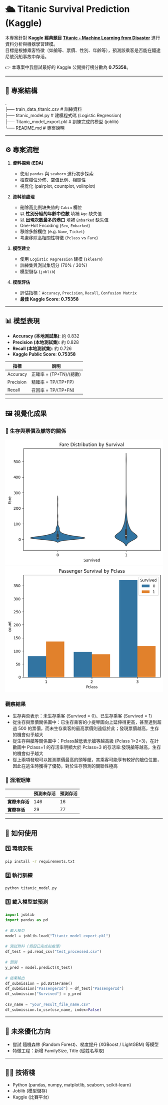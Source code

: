 # 🛳️ Titanic Survival Prediction (Kaggle)

本專案針對 **Kaggle 經典題目 [Titanic - Machine Learning from Disaster](https://www.kaggle.com/c/titanic)** 進行資料分析與機器學習建模。  
目標是根據乘客特徵（如艙等、票價、性別、年齡等），預測該乘客是否能在鐵達尼號沉船事故中存活。  

👉 本專案中我嘗試最好的 Kaggle 公開排行榜分數為 **0.75358**。

---

## 📂 專案結構

. <br>
├── train_data_titanic.csv # 訓練資料 <br>
├── titanic_model.py # 建模程式碼 (Logistic Regression) <br>
├── Titanic_model_export.pkl # 訓練完成的模型 (joblib) <br>
└── README.md # 專案說明 


---

## ⚙️ 專案流程

1. **資料探索 (EDA)**  
   - 使用 `pandas` 與 `seaborn` 進行初步探索  
   - 檢查欄位分佈、空值比例、相關性  
   - 視覺化 (pairplot, countplot, volinplot)

2. **資料前處理**
   - 刪除高比例缺失值的 `Cabin` 欄位  
   - 以 **性別分組的年齡中位數** 填補 `Age` 缺失值  
   - 以 **出現次數最多的港口** 填補 `Embarked` 缺失值  
   - One-Hot Encoding (`Sex`, `Embarked`)  
   - 移除多餘欄位 (e.g. `Name`, `Ticket`)  
   - 考慮移除高相關性特徵 (`Pclass` vs `Fare`)

3. **模型建立**
   - 使用 `Logistic Regression` 建模 (`sklearn`)  
   - 訓練集與測試集切分 (70% / 30%)  
   - 模型儲存 (`joblib`)

4. **模型評估**
   - 評估指標：`Accuracy`, `Precision`, `Recall`, `Confusion Matrix`  
   - **最佳 Kaggle Score: 0.75358**

---

## 📊 模型表現

- **Accuracy (本地測試集)**: 約 0.832
- **Precision (本地測試集)**: 約 0.828
- **Recall (本地測試集)**: 約 0.726
- **Kaggle Public Score**: **0.75358**

| 指標 | 說明 |
|------|------|
| Accuracy | 正確率 = (TP+TN)/(總數) |
| Precision | 精確率 = TP/(TP+FP) |
| Recall | 召回率 = TP/(TP+FN) |

---

## 🖼️ 視覺化成果

### 📌 生存與票價及艙等的關係
![Fare_vs_Survival](https://github.com/CarrieFu05/ML_Titanic-predict/blob/main/survived_fare.png)
![Pclass_vs_Survival](https://github.com/CarrieFu05/ML_Titanic-predict/blob/main/survived_pclass.png)

### 觀察結果
- 生存與否表示：未生存乘客 (Survived = 0)、已生存乘客 (Survived = 1)
- 從生存與票價關係圖中：已生存乘客的小提琴圖向上延伸得更高，甚至達到超過 500 的票價，而未生存乘客的最高票價則遠低於此；發現票價越高，生存的機會似乎越大
- 從生存與艙等關係圖中：Pclass越低表示艙等越高級 (Pclass 1>2>3)，在計數圖中 Pclass=1 的存活率明顯大於 Pclass=3 的存活率:發現艙等越高，生存的機會似乎越大
- 從上兩項發現可以推測票價最高的頭等艙，其乘客可能享有較好的艙位位置，因此在逃生時獲得了優勢，對於生存預測的關聯性極高


### 📌 混淆矩陣
|                | 預測未存活 | 預測存活 |
|----------------|------------|----------|
| **實際未存活** | 146        | 16       |
| **實際存活**   | 29         | 77       |

---

## 🚀 如何使用

### 1️⃣ 環境安裝
```bash
pip install -r requirements.txt
```

### 2️⃣ 執行訓練
```bash
python titanic_model.py
```

### 3️⃣ 載入模型並預測
```python
import joblib
import pandas as pd

# 載入模型
model = joblib.load("Titanic_model_export.pkl")

# 測試資料 (假設已完成前處理)
df_test = pd.read_csv("test_processed.csv")

# 預測
y_pred = model.predict(X_test)

# 結果輸出
df_submission = pd.DataFrame()
df_submission["PassengerId"] = df_test["PassengerId"]
df_submission["Survived"] = y_pred

csv_name = "your_result_file_name.csv"
df_submission.to_csv(csv_name, index=False)
```

---

## 🔮 未來優化方向
- 嘗試 隨機森林 (Random Forest)、梯度提升 (XGBoost / LightGBM) 等模型
- 特徵工程：新增 FamilySize, Title (從姓名萃取)

---

## 🧑‍💻 技術棧
- Python (pandas, numpy, matplotlib, seaborn, scikit-learn)
- Joblib (模型儲存)
- Kaggle (比賽平台)

